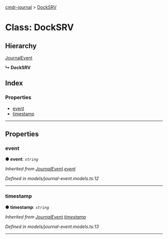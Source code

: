 [cmdr-journal](../README.md) > [DockSRV](../classes/docksrv.md)



# Class: DockSRV

## Hierarchy


 [JournalEvent](journalevent.md)

**↳ DockSRV**







## Index

### Properties

* [event](docksrv.md#event)
* [timestamp](docksrv.md#timestamp)



---
## Properties
<a id="event"></a>

###  event

**●  event**:  *`string`* 

*Inherited from [JournalEvent](journalevent.md).[event](journalevent.md#event)*

*Defined in models/journal-event.models.ts:12*





___

<a id="timestamp"></a>

###  timestamp

**●  timestamp**:  *`string`* 

*Inherited from [JournalEvent](journalevent.md).[timestamp](journalevent.md#timestamp)*

*Defined in models/journal-event.models.ts:13*





___


